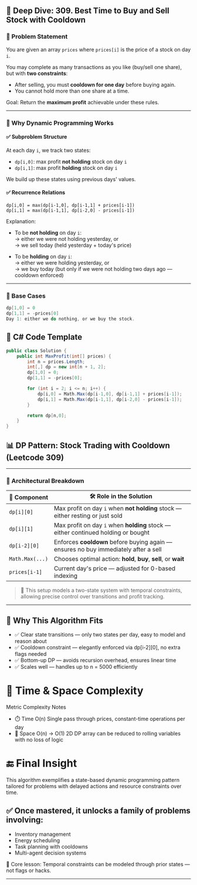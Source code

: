 ## 🧠 Deep Dive: 309. Best Time to Buy and Sell Stock with Cooldown

### 🔹 Problem Statement
You are given an array `prices` where `prices[i]` is the price of a stock on day `i`.

You may complete as many transactions as you like (buy/sell one share), but with **two constraints**:
- After selling, you must **cooldown for one day** before buying again.
- You cannot hold more than one share at a time.

Goal: Return the **maximum profit** achievable under these rules.

---

### 🔹 Why Dynamic Programming Works

#### ✅ Subproblem Structure
At each day `i`, we track two states:
- `dp[i,0]`: max profit **not holding** stock on day `i`
- `dp[i,1]`: max profit **holding** stock on day `i`

We build up these states using previous days' values.

#### ✅ Recurrence Relations

```
dp[i,0] = max(dp[i-1,0], dp[i-1,1] + prices[i-1])
dp[i,1] = max(dp[i-1,1], dp[i-2,0] - prices[i-1])
```


Explanation:
- To be **not holding** on day `i`:  
  → either we were not holding yesterday, or  
  → we sell today (held yesterday + today's price)

- To be **holding** on day `i`:  
  → either we were holding yesterday, or  
  → we buy today (but only if we were not holding two days ago — cooldown enforced)

---

### 🔹 Base Cases
```csharp
dp[1,0] = 0
dp[1,1] = -prices[0]
Day 1: either we do nothing, or we buy the stock.
```

## 🔹 C# Code Template
```csharp
public class Solution {
    public int MaxProfit(int[] prices) {
        int n = prices.Length;
        int[,] dp = new int[n + 1, 2];
        dp[1,0] = 0;
        dp[1,1] = -prices[0];

        for (int i = 2; i <= n; i++) {
            dp[i,0] = Math.Max(dp[i-1,0], dp[i-1,1] + prices[i-1]);
            dp[i,1] = Math.Max(dp[i-1,1], dp[i-2,0] - prices[i-1]);
        }

        return dp[n,0];
    }
}
```
## 📊 DP Pattern: Stock Trading with Cooldown (Leetcode 309)

---

### 🔹 Architectural Breakdown

| 🧩 Component       | 🛠️ Role in the Solution                                                                 |
|-------------------|------------------------------------------------------------------------------------------|
| `dp[i][0]`         | Max profit on day `i` when **not holding** stock — either resting or just sold          |
| `dp[i][1]`         | Max profit on day `i` when **holding** stock — either continued holding or bought       |
| `dp[i-2][0]`       | Enforces **cooldown** before buying again — ensures no buy immediately after a sell     |
| `Math.Max(...)`    | Chooses optimal action: **hold**, **buy**, **sell**, or **wait**                        |
| `prices[i-1]`      | Current day's price — adjusted for 0-based indexing                                     |

> 🧠 This setup models a two-state system with temporal constraints, allowing precise control over transitions and profit tracking.

---

## 🔹 Why This Algorithm Fits

- ✅ Clear state transitions — only two states per day, easy to model and reason about
- ✅ Cooldown constraint — elegantly enforced via dp[i-2][0], no extra flags needed
- ✅ Bottom-up DP — avoids recursion overhead, ensures linear time
- ✅ Scales well — handles up to n = 5000 efficiently

# 🔹 Time & Space Complexity

Metric	Complexity	Notes
- ⏱️ Time	O(n)	Single pass through prices, constant-time operations per day
- 🧠 Space	O(n) → O(1)	2D DP array can be reduced to rolling variables with no loss of logic
  
# 🔚 Final Insight
This algorithm exemplifies a state-based dynamic programming pattern tailored for problems with delayed actions and resource constraints over time.

## ✅ Once mastered, it unlocks a family of problems involving:

- Inventory management
- Energy scheduling
- Task planning with cooldowns
- Multi-agent decision systems

🧠 Core lesson: Temporal constraints can be modeled through prior states — not flags or hacks.




---
